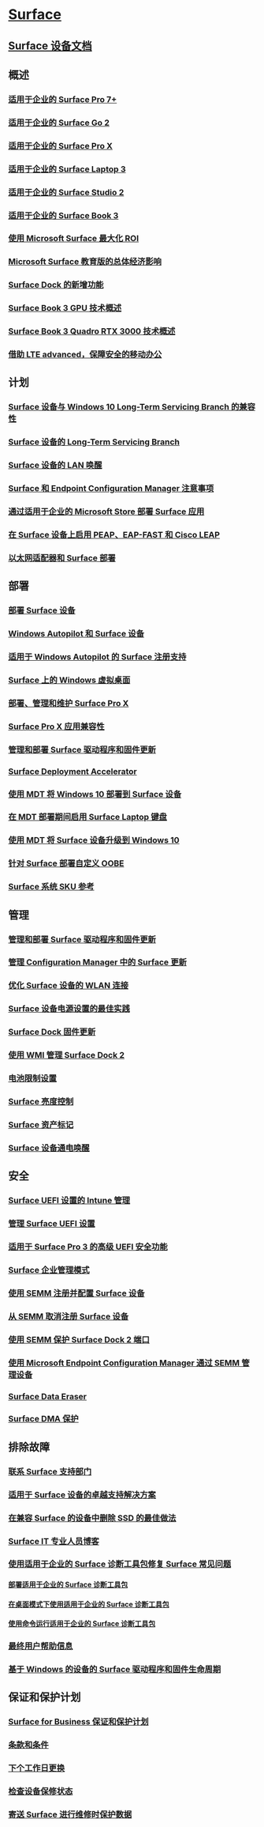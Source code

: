 # [Surface](index.yml)

## [Surface 设备文档](get-started.yml)

## 概述

### [适用于企业的 Surface Pro 7+](https://www.microsoft.com/surface/business/surface-pro-7-plus)
### [适用于企业的 Surface Go 2](https://www.microsoft.com/surface/business/surface-go-2)
### [适用于企业的 Surface Pro X](https://www.microsoft.com/surface/business/surface-pro-x)
### [适用于企业的 Surface Laptop 3](https://www.microsoft.com/surface/business/surface-laptop-3)
### [适用于企业的 Surface Studio 2](https://www.microsoft.com/surface/business/surface-studio-2)
### [适用于企业的 Surface Book 3 ](https://www.microsoft.com/surface/business/surface-book-3)
### [使用 Microsoft Surface 最大化 ROI](forrester-tei-study.md)
### [Microsoft Surface 教育版的总体经济影响](forrester-tei-edu-study.md)
### [Surface Dock 的新增功能](surface-dock-whats-new.md)
### [Surface Book 3 GPU 技术概述](surface-book-GPU-overview.md)
### [Surface Book 3 Quadro RTX 3000 技术概述](surface-book-quadro.md)
### [借助 LTE advanced，保障安全的移动办公](https://www.microsoft.com/surface/business/lte-laptops-and-tablets)

## 计划

### [Surface 设备与 Windows 10 Long-Term Servicing Branch 的兼容性](surface-device-compatibility-with-windows-10-ltsc.md)
### [Surface 设备的 Long-Term Servicing Branch](ltsb-for-surface.md)
### [Surface 设备的 LAN 唤醒](wake-on-lan-for-surface-devices.md)
### [Surface 和 Endpoint Configuration Manager 注意事项](considerations-for-surface-and-system-center-configuration-manager.md)
### [通过适用于企业的 Microsoft Store 部署 Surface 应用](deploy-surface-app-with-windows-store-for-business.md)
### [在 Surface 设备上启用 PEAP、EAP-FAST 和 Cisco LEAP](enable-peap-eap-fast-and-cisco-leap-on-surface-devices.md)
### [以太网适配器和 Surface 部署](ethernet-adapters-and-surface-device-deployment.md)

## 部署

### [部署 Surface 设备](deploy.md)
### [Windows Autopilot 和 Surface 设备](windows-autopilot-and-surface-devices.md)
### [适用于 Windows Autopilot 的 Surface 注册支持](surface-autopilot-registration-support.md)
### [Surface 上的 Windows 虚拟桌面](windows-virtual-desktop-surface.md)
### [部署、管理和维护 Surface Pro X](surface-pro-arm-app-management.md)
### [Surface Pro X 应用兼容性](surface-pro-arm-app-performance.md)
### [管理和部署 Surface 驱动程序和固件更新](manage-surface-driver-and-firmware-updates.md)
### [Surface Deployment Accelerator](microsoft-surface-deployment-accelerator.md)
### [使用 MDT 将 Windows 10 部署到 Surface 设备](deploy-windows-10-to-surface-devices-with-mdt.md)
### [在 MDT 部署期间启用 Surface Laptop 键盘](enable-surface-keyboard-for-windows-pe-deployment.md)
### [使用 MDT 将 Surface 设备升级到 Windows 10](upgrade-surface-devices-to-windows-10-with-mdt.md)
### [针对 Surface 部署自定义 OOBE](customize-the-oobe-for-surface-deployments.md)
### [Surface 系统 SKU 参考](surface-system-sku-reference.md)

## 管理

### [管理和部署 Surface 驱动程序和固件更新](manage-surface-driver-and-firmware-updates.md)
### [管理 Configuration Manager 中的 Surface 更新](manage-surface-driver-updates-configuration-manager.md)
### [优化 Surface 设备的 WLAN 连接](surface-wireless-connect.md)
### [Surface 设备电源设置的最佳实践](maintain-optimal-power-settings-on-Surface-devices.md)
### [Surface Dock 固件更新](surface-dock-firmware-update.md)
### [使用 WMI 管理 Surface Dock 2](surface-dock2-wmi.md)
### [电池限制设置](battery-limit.md)
### [Surface 亮度控制](microsoft-surface-brightness-control.md)
### [Surface 资产标记](assettag.md)
### [Surface 设备通电唤醒](wake-on-power-for-surface.md)

## 安全

### [Surface UEFI 设置的 Intune 管理](surface-manage-dfci-guide.md)
### [管理 Surface UEFI 设置](manage-surface-uefi-settings.md)
### [适用于 Surface Pro 3 的高级 UEFI 安全功能](advanced-uefi-security-features-for-surface-pro-3.md)
### [Surface 企业管理模式](surface-enterprise-management-mode.md)
### [使用 SEMM 注册并配置 Surface 设备](enroll-and-configure-surface-devices-with-semm.md)
### [从 SEMM 取消注册 Surface 设备](unenroll-surface-devices-from-semm.md)
### [使用 SEMM 保护 Surface Dock 2 端口](secure-surface-dock-ports-semm.md)
### [使用 Microsoft Endpoint Configuration Manager 通过 SEMM 管理设备](use-system-center-configuration-manager-to-manage-devices-with-semm.md)
### [Surface Data Eraser](microsoft-surface-data-eraser.md)
### [Surface DMA 保护](dma-protect.md)

## 排除故障
### [联系 Surface 支持部门](contact-surface-support.md)
### [适用于 Surface 设备的卓越支持解决方案](support-solutions-surface.md)
### [在兼容 Surface 的设备中删除 SSD 的最佳做法](surface-ssd-removal-guide.md)
### [Surface IT 专业人员博客](https://techcommunity.microsoft.com/t5/surface-it-pro-blog/bg-p/SurfaceITPro)
### [使用适用于企业的 Surface 诊断工具包修复 Surface 常见问题](surface-diagnostic-toolkit-for-business-intro.md)
#### [部署适用于企业的 Surface 诊断工具包](surface-diagnostic-toolkit-business.md)
#### [在桌面模式下使用适用于企业的 Surface 诊断工具包](surface-diagnostic-toolkit-desktop-mode.md)
#### [使用命令运行适用于企业的 Surface 诊断工具包](surface-diagnostic-toolkit-command-line.md)
### [最终用户帮助信息](https://support.microsoft.com/products/surface-devices)
### [基于 Windows 的设备的 Surface 驱动程序和固件生命周期](surface-driver-firmware-lifecycle-support.md)

## 保证和保护计划
### [Surface for Business 保证和保护计划](https://www.microsoft.com/surface/business/warranty-service-offerings-and-support)
### [条款和条件](https://support.microsoft.com/help/4493926/warranties-extended-service-plans-and-terms-conditions-for-your-device)
### [下个工作日更换](surface-next-business-day-replacement.md)
### [检查设备保修状态](https://mybusinessservice.surface.com/)
### [寄送 Surface 进行维修时保护数据](https://support.microsoft.com/help/4023508/surface-faq-protecting-your-data-service)